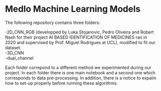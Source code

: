 # MedIo Machine Learning Models

The following repository contains three folders:

-2D_CNN_RGB (developped by Luka Stojanovic, Pedro Oliveira and Robert Nash for their project AI BASED IDENTIFICATION OF MEDICINES ran in 2020 and supervised by Prof. Miguel Rodrigues at UCL), modified to fit our dataset.  <br /> 
-3D_CNN <br /> 
-dual_channel <br /> 

Each folder correpond to a different method we experimented during our project. In each folder there is one main notebook and a second one which corresponds to data pre-processing. In addition, there is a notice to expalin how to set-up properly before running these algorithms. 

